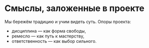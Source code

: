 # Смыслы, заложенные в проекте

Мы бережём традицию и учим видеть суть.
Опоры проекта:
- дисциплина — как форма свободы,
- ремесло — как путь к мастерству,
- ответственность — как выбор сильного.